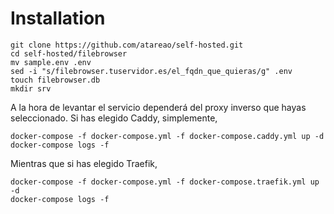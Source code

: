 # Installation

```
git clone https://github.com/atareao/self-hosted.git
cd self-hosted/filebrowser
mv sample.env .env
sed -i "s/filebrowser.tuservidor.es/el_fqdn_que_quieras/g" .env
touch filebrowser.db
mkdir srv
```

A la hora de levantar el servicio dependerá del proxy inverso que hayas seleccionado. Si has elegido Caddy, simplemente,

```
docker-compose -f docker-compose.yml -f docker-compose.caddy.yml up -d
docker-compose logs -f
```

Mientras que si has elegido Traefik,

```
docker-compose -f docker-compose.yml -f docker-compose.traefik.yml up -d
docker-compose logs -f
```
